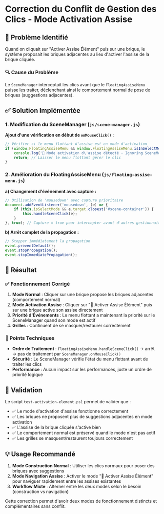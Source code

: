 # Correction du Conflit de Gestion des Clics - Mode Activation Assise

## 🐛 Problème Identifié

Quand on cliquait sur "Activer Assise Élément" puis sur une brique, le système proposait les briques adjacentes au lieu d'activer l'assise de la brique cliquée.

### 🔍 Cause du Problème

Le `SceneManager` interceptait les clics avant que le `FloatingAssiseMenu` puisse les traiter, déclenchant ainsi le comportement normal de pose de briques (suggestions adjacentes).

## ✅ Solution Implémentée

### 1. Modification du SceneManager (`js/scene-manager.js`)

**Ajout d'une vérification en début de `onMouseClick()` :**
```javascript
// Vérifier si le menu flottant d'assise est en mode d'activation
if (window.FloatingAssiseMenu && window.FloatingAssiseMenu.isInSelectMode()) {
    console.log('🎯 Mode activation d\'assise détecté - Ignoring SceneManager click handling');
    return; // Laisser le menu flottant gérer le clic
}
```

### 2. Amélioration du FloatingAssiseMenu (`js/floating-assise-menu.js`)

**a) Changement d'événement avec capture :**
```javascript
// Utilisation de 'mousedown' avec capture prioritaire
document.addEventListener('mousedown', (e) => {
    if (this.isSelectMode && e.target.closest('#scene-container')) {
        this.handleSceneClick(e);
    }
}, true); // Capture = true pour intercepter avant d'autres gestionnaires
```

**b) Arrêt complet de la propagation :**
```javascript
// Stopper immédiatement la propagation
event.preventDefault();
event.stopPropagation();
event.stopImmediatePropagation();
```

## 🎯 Résultat

### ✅ Fonctionnement Corrigé
1. **Mode Normal** : Cliquer sur une brique propose les briques adjacentes (comportement normal)
2. **Mode Activation Assise** : Cliquer sur "🎯 Activer Assise Élément" puis sur une brique active son assise directement
3. **Priorité d'Événements** : Le menu flottant a maintenant la priorité sur le SceneManager quand son mode est actif
4. **Grilles** : Continuent de se masquer/restaurer correctement

### 🔧 Points Techniques
- **Ordre de Traitement** : `FloatingAssiseMenu.handleSceneClick()` → arrêt → pas de traitement par `SceneManager.onMouseClick()`
- **Sécurité** : Le SceneManager vérifie l'état du menu flottant avant de traiter les clics
- **Performance** : Aucun impact sur les performances, juste un ordre de priorité logique

## 🧪 Validation

Le script `test-activation-element.ps1` permet de valider que :
- ✅ Le mode d'activation d'assise fonctionne correctement
- ✅ Les briques ne proposent plus de suggestions adjacentes en mode activation
- ✅ L'assise de la brique cliquée s'active bien
- ✅ Le comportement normal est préservé quand le mode n'est pas actif
- ✅ Les grilles se masquent/restaurent toujours correctement

## 💡 Usage Recommandé

1. **Mode Construction Normal** : Utiliser les clics normaux pour poser des briques avec suggestions
2. **Mode Navigation Assise** : Activer le mode "🎯 Activer Assise Élément" pour naviguer rapidement entre les assises existantes
3. **Workflow Mixte** : Alterner entre les deux modes selon le besoin (construction vs navigation)

Cette correction permet d'avoir deux modes de fonctionnement distincts et complémentaires sans conflit.
